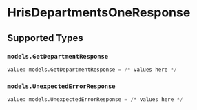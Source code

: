 # HrisDepartmentsOneResponse


## Supported Types

### `models.GetDepartmentResponse`

```python
value: models.GetDepartmentResponse = /* values here */
```

### `models.UnexpectedErrorResponse`

```python
value: models.UnexpectedErrorResponse = /* values here */
```

